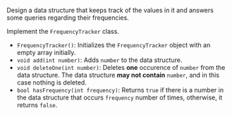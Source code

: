 Design a data structure that keeps track of the values in it and answers some queries regarding their frequencies.

Implement the `FrequencyTracker` class.

- `FrequencyTracker()`: Initializes the `FrequencyTracker` object with an empty array initially.
- `void add(int number)`: Adds `number` to the data structure.
- `void deleteOne(int number)`: Deletes **one** occurence of `number` from the data structure. The data structure **may not contain** `number`, and in this case nothing is deleted.
- `bool hasFrequency(int frequency)`: Returns `true` if there is a number in the data structure that occurs `frequency` number of times, otherwise, it returns `false`.